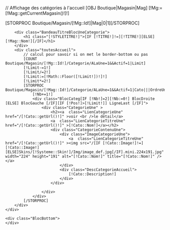 // Affichage des catégories à l'accueil
[OBJ Boutique|Magasin|Mag]
[!Mg:=[!Mag::getCurrentMagasin()!]!]

[STORPROC Boutique/Magasin/[!Mg::Id!]|Mag|0|1][/STORPROC]
<div class="BlocUneCategories">
	<div class="BlocTop"></div>
	<div class="BlocLine">
	
		<div class="BandeauTitreBlocUneCategorie">
			<h1 class="[!STYLETITRE!]">[IF [!TITRE!]!=][!TITRE!][ELSE][!Mag::Nom!][/IF]</h1>
		</div>
		<div class="toutesAccueil">
			// calcul pour savoir si on met le border-bottom ou pas
			[COUNT Boutique/Magasin/[!Mg::Id!]/Categorie/ALaUne=1&&Actif=1|Limit]
			[!Limit-=1!]
			[!Limit/=2!]
			[!Limit:=[!Math::Floor([!Limit!])!]!]
			[!Limit*=2!]
			[STORPROC Boutique/Magasin/[!Mag::Id!]/Categorie/ALaUne=1&&Actif=1|Cato|||OrdreUne|ASC]
				[!Nb+=1!]
				<div class="BlocCateg[IF [!Nb!]=2][!Nb:=0!] BlocDroite [ELSE] BlocGauche [/IF][IF [!Pos!]>[!Limit!]] LigneLast [/IF]">
					<div class="CategorieUne" >
						<h2><a  class="LienCategorieUne" href="/[!Cato::getUrl()!]" >voir <br />le détail</a>
						<a  class="LienCategorieTitreUne"  href="/[!Cato::getUrl()!]" >[!Cato::Nom!]</a></h2>
						<div class="CategorieContenuUne">
							<div class="ImageCategorieUne">
								<a  class="LienCategorieTitreUne"  href="/[!Cato::getUrl()!]" ><img src="/[IF [!Cato::Image!]!=][!Cato::Image!][ELSE]Skins/[!Systeme::Skin!]/Img/image_def.jpg[/IF].mini.224x191.jpg" width="224" height="191" alt="[!Cato::Nom!]" title="[!Cato::Nom!]" /></a>
							</div>
							<div class="DescCategorieAccueil">
								[!Cato::Description!]
							</div>
						</div>
						
					</div>
				</div>
			[/STORPROC]
		</div>
	</div>

	<div class="BlocBottom">
	</div>

</div>